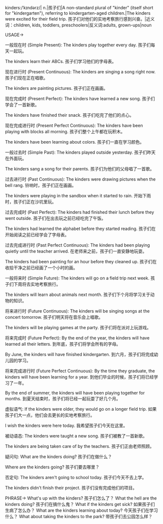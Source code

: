 kinders:/ˈkɪndərz/| n.|孩子们|A non-standard plural of "kinder" (itself short for "kindergarten"), referring to kindergarten-aged children.|The kinders were excited for their field trip. 孩子们对他们的实地考察旅行感到兴奋。|近义词：children, kids, toddlers, preschoolers|反义词:adults, grown-ups|noun


USAGE->

一般现在时 (Simple Present):
The kinders play together every day.  孩子们每天一起玩。

The kinders learn their ABCs. 孩子们学习他们的字母表。


现在进行时 (Present Continuous):
The kinders are singing a song right now.  孩子们现在正在唱歌。

The kinders are painting pictures. 孩子们正在画画。


现在完成时 (Present Perfect):
The kinders have learned a new song. 孩子们学会了一首新歌。

The kinders have finished their snack.  孩子们吃完了他们的点心。


现在完成进行时 (Present Perfect Continuous):
The kinders have been playing with blocks all morning. 孩子们整个上午都在玩积木。

The kinders have been learning about colors. 孩子们一直在学习颜色。


一般过去时 (Simple Past):
The kinders played outside yesterday. 孩子们昨天在外面玩。

The kinders sang a song for their parents. 孩子们为他们的父母唱了一首歌。


过去进行时 (Past Continuous):
The kinders were drawing pictures when the bell rang.  铃响时，孩子们正在画画。

The kinders were playing in the sandbox when it started to rain. 开始下雨时，孩子们正在沙坑里玩。


过去完成时 (Past Perfect):
The kinders had finished their lunch before they went outside.  孩子们在出去玩之前已经吃完了午饭。

The kinders had learned the alphabet before they started reading. 孩子们在开始阅读之前已经学会了字母表。


过去完成进行时 (Past Perfect Continuous):
The kinders had been playing quietly until the teacher arrived. 在老师来之前，孩子们一直安静地玩耍。

The kinders had been painting for an hour before they cleaned up. 孩子们在收拾干净之前已经画了一个小时的画。



一般将来时 (Simple Future):
The kinders will go on a field trip next week. 孩子们下周将去实地考察旅行。

The kinders will learn about animals next month. 孩子们下个月将学习关于动物的知识。


将来进行时 (Future Continuous):
The kinders will be singing songs at the concert tomorrow. 孩子们明天将在音乐会上唱歌。

The kinders will be playing games at the party. 孩子们将在派对上玩游戏。


将来完成时 (Future Perfect):
By the end of the year, the kinders will have learned all their letters. 到年底，孩子们将学会所有的字母。

By June, the kinders will have finished kindergarten. 到六月，孩子们将完成幼儿园的学习。


将来完成进行时 (Future Perfect Continuous):
By the time they graduate, the kinders will have been learning for a year. 到他们毕业的时候，孩子们将已经学习了一年。

By the end of summer, the kinders will have been playing together for months. 到夏天结束时，孩子们将已经一起玩耍了好几个月。


虚拟语气:
If the kinders were older, they would go on a longer field trip. 如果孩子们大一点，他们会去更长的实地考察旅行。

I wish the kinders were here today. 我希望孩子们今天在这里。


被动语态:
The kinders were taught a new song. 孩子们被教了一首新歌。

The kinders are being taken care of by the teachers. 孩子们正由老师照顾。


疑问句:
What are the kinders doing? 孩子们在做什么？

Where are the kinders going? 孩子们要去哪里？


否定句:
The kinders aren't going to school today. 孩子们今天不去上学。

The kinders didn't finish their project. 孩子们没有完成他们的项目。


PHRASE->
What's up with the kinders? 孩子们怎么了？
What the hell are the kinders doing? 孩子们在搞什么鬼？
What if the kinders get sick? 如果孩子们生病了怎么办？
What are the kinders learning about today? 今天孩子们在学习什么？
What about taking the kinders to the park? 带孩子们去公园怎么样？
